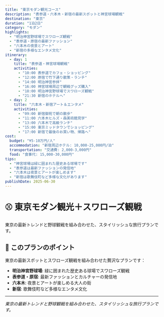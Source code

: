 ```yaml
---
title: "東京モダン観光コース"
description: "表参道・六本木・新宿の最新スポットと神宮球場観戦"
destination: "東京"
duration: "1泊2日"
category: "モダン"
highlights:
  - "明治神宮野球場でスワローズ観戦"
  - "表参道・原宿の最新ファッション"
  - "六本木の夜景とアート"
  - "新宿の多様なエンタメ文化"
itinerary:
  - day: 1
    title: "表参道・神宮球場観戦"
    activities:
      - "10:00 表参道でカフェ・ショッピング"
      - "12:00 原宿で竹下通り散策・ランチ"
      - "14:00 明治神宮参拝"
      - "16:00 神宮球場周辺で観戦グッズ購入"
      - "18:00 明治神宮野球場でスワローズ観戦"
      - "21:30 新宿のホテルへ"
  - day: 2
    title: "六本木・新宿アート＆エンタメ"
    activities:
      - "09:00 新宿御苑で朝の散歩"
      - "11:00 六本木ヒルズ・森美術館見学"
      - "13:00 六本木で高級ランチ"
      - "15:00 東京ミッドタウンでショッピング"
      - "17:00 新宿で最後のお買い物、帰路へ"
cost:
  budget: "¥5-10万円/人"
  accommodation: "新宿周辺ホテル: 10,000-25,000円/泊"
  transportation: "交通費: 2,000-3,000円"
  food: "食事代: 15,000-30,000円"
tips:
  - "神宮球場は緑に囲まれた歴史ある球場です"
  - "表参道は最新ファッションの発信地"
  - "六本木は夜景とアートが楽しめます"
  - "新宿は歌舞伎町など多様な文化があります"
publishDate: 2025-06-30
---
```


# ⚾ 東京モダン観光＋スワローズ観戦

東京の最新トレンドと野球観戦を組み合わせた、スタイリッシュな旅行プランです。

## 🌟 このプランのポイント

東京の最新スポットとスワローズ観戦を組み合わせた贅沢なプランです：

- **明治神宮野球場**: 緑に囲まれた歴史ある球場でスワローズ観戦
- **表参道・原宿**: 最新ファッションとカルチャーの発信地
- **六本木**: 夜景とアートが楽しめる大人の街
- **新宿**: 歌舞伎町など多様なエンタメ文化

---

*東京の最新トレンドと野球観戦を組み合わせた、スタイリッシュな旅行プランです。*